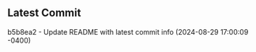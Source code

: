
## Latest Commit
b5b8ea2 - Update README with latest commit info (2024-08-29 17:00:09 -0400) <Yunxi-Zhou>
